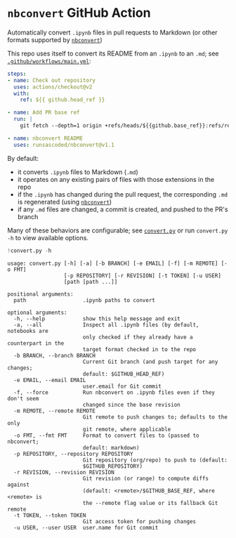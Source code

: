 # `nbconvert` GitHub Action
Automatically convert `.ipynb` files in pull requests to Markdown (or other formats supported by [`nbconvert`])

This repo uses itself to convert its README from an `.ipynb` to an `.md`; see [`.github/workflows/main.yml`](.github/workflows/main.yml):
```yaml
steps:
- name: Check out repository
  uses: actions/checkout@v2
  with:
    ref: ${{ github.head_ref }}

- name: Add PR base ref
  run: |
    git fetch --depth=1 origin +refs/heads/${{github.base_ref}}:refs/remotes/origin/${{github.base_ref}}

- name: nbconvert README
  uses: runsascoded/nbconvert@v1.1
```

By default:
- it converts `.ipynb` files to Markdown (`.md`)
- it operates on any existing pairs of files with those extensions in the repo
- if the `.ipynb` has changed during the pull request, the corresponding `.md` is regenerated (using [`nbconvert`])
- if any `.md` files are changed, a commit is created, and pushed to the PR's branch

Many of these behaviors are configurable; see [`convert.py`](convert.py) or run `convert.py -h` to view available options.


[`nbconvert`]: https://nbconvert.readthedocs.io/en/latest/


```python
!convert.py -h
```

    usage: convert.py [-h] [-a] [-b BRANCH] [-e EMAIL] [-f] [-m REMOTE] [-o FMT]
                      [-p REPOSITORY] [-r REVISION] [-t TOKEN] [-u USER]
                      [path [path ...]]
    
    positional arguments:
      path                  .ipynb paths to convert
    
    optional arguments:
      -h, --help            show this help message and exit
      -a, --all             Inspect all .ipynb files (by default, notebooks are
                            only checked if they already have a counterpart in the
                            target format checked in to the repo
      -b BRANCH, --branch BRANCH
                            Current Git branch (and push target for any changes;
                            default: $GITHUB_HEAD_REF)
      -e EMAIL, --email EMAIL
                            user.email for Git commit
      -f, --force           Run nbconvert on .ipynb files even if they don't seem
                            changed since the base revision
      -m REMOTE, --remote REMOTE
                            Git remote to push changes to; defaults to the only
                            git remote, where applicable
      -o FMT, --fmt FMT     Format to convert files to (passed to nbconvert;
                            default: markdown)
      -p REPOSITORY, --repository REPOSITORY
                            Git repository (org/repo) to push to (default:
                            $GITHUB_REPOSITORY)
      -r REVISION, --revision REVISION
                            Git revision (or range) to compute diffs against
                            (default: <remote>/$GITHUB_BASE_REF, where <remote> is
                            the --remote flag value or its fallback Git remote
      -t TOKEN, --token TOKEN
                            Git access token for pushing changes
      -u USER, --user USER  user.name for Git commit


